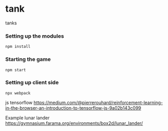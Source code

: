 # tank
tanks

### Setting up the modules
```npm install```

### Starting the game
```npm start```

### Setting up client side
```npx webpack```

js tensorflow
https://medium.com/@pierrerouhard/reinforcement-learning-in-the-browser-an-introduction-to-tensorflow-js-9a02b143c099 

Example lunar lander
https://gymnasium.farama.org/environments/box2d/lunar_lander/ 
